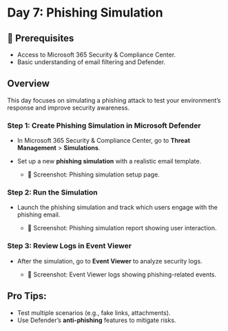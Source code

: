 # Day 7: Phishing Simulation

## 🧰 Prerequisites
- Access to Microsoft 365 Security & Compliance Center.
- Basic understanding of email filtering and Defender.

## Overview
This day focuses on simulating a phishing attack to test your environment’s response and improve security awareness.

### **Step 1: Create Phishing Simulation in Microsoft Defender**
- In Microsoft 365 Security & Compliance Center, go to **Threat Management** > **Simulations**.
- Set up a new **phishing simulation** with a realistic email template.
  
    - 📸 Screenshot: Phishing simulation setup page.

### **Step 2: Run the Simulation**
- Launch the phishing simulation and track which users engage with the phishing email.
  
    - 📸 Screenshot: Phishing simulation report showing user interaction.

### **Step 3: Review Logs in Event Viewer**
- After the simulation, go to **Event Viewer** to analyze security logs.
  
    - 📸 Screenshot: Event Viewer logs showing phishing-related events.

## Pro Tips:
- Test multiple scenarios (e.g., fake links, attachments).
- Use Defender’s **anti-phishing** features to mitigate risks.


